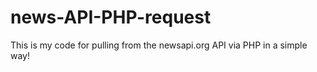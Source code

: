 # news-API-PHP-request
This is my code for pulling from the newsapi.org API via PHP in a simple way!
